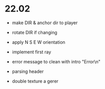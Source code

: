 # 22.02


* make DIR  & anchor dir to player
* rotate DIR if changing

* apply N S E W orientation
* implement first ray


* error message to clean with intro "Error\n"

* parsing header
* 	double texture a gerer
